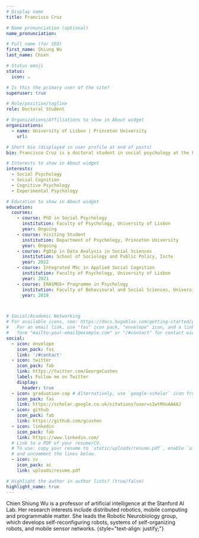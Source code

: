 ```yaml
---
# Display name
title: Francisco Cruz

# Name pronunciation (optional)
name_pronunciation: 

# Full name (for SEO)
first_name: Shiung Wu
last_name: Chien

# Status emoji
status:
  icon: ☕️

# Is this the primary user of the site?
superuser: true

# Role/position/tagline
role: Doctoral Student

# Organizations/Affiliations to show in About widget
organizations:
  - name: University of Lisbon | Princeton University
    url:

# Short bio (displayed in user profile at end of posts)
bio: Francisco Cruz is a doctoral student in social psychology at the Faculty of Psychology, University of Lisbon, under the supervision of Prof. André Mata (University of Lisbon) and Prof. Tania Lombrozo (Princeton University). Currently, he is visiting Princeton University in research collaborator capacity. His project explores why people are sceptical of psychology as a science, as well as how to increase trust in psychological science. His research interests include lay beliefs about science (i.e., what people believe that science can or cannot explain and why), motivated beliefs in science (i.e., the contexts in which people are more prone to accepting scientific explanations), representation of social groups (i.e., how people integrate information to provide judgments on shared homogeneity vs. heterogeneity across group members), epistemic trespassing (i.e., when people provide judgments on domains beyond those in which they are experts), intuitive mind-body dualism (i.e., a natural tendency to see the world as split in material and immaterial portions), and face perception (i.e., features driving the advantage in recall for own- vs. other-race faces). He is a Student Affiliate at the Center for the Science of Moral Understanding, an Author at CogBites, and an Opinion Editor at Cruamente.

# Interests to show in About widget
interests:
  - Social Psychology
  - Social Cognition
  - Cognitive Psychology
  - Experimental Psychology

# Education to show in About widget
education:
  courses:
    - course: PhD in Social Psychology
      institution: Faculty of Psychology, University of Lisbon
      year: Ongoing
    - course: Visiting Student
      institution: Department of Psychology, Princeton University
      year: Ongoing
    - course: PgDip in Data Analysis in Social Sciences
      institution: School of Sociology and Public Policy, Iscte
      year: 2022
    - course: Integrated MSc in Applied Social Cognition
      institution: Faculty of Psychology, University of Lisbon
      year: 2021
    - course: ERASMUS+ Programme in Psychology
      institution: Faculty of Behavioural and Social Sciences, University of Groningen
      year: 2018



# Social/Academic Networking
# For available icons, see: https://docs.hugoblox.com/getting-started/page-builder/#icons
#   For an email link, use "fas" icon pack, "envelope" icon, and a link in the
#   form "mailto:your-email@example.com" or "/#contact" for contact widget.
social:
  - icon: envelope
    icon_pack: fas
    link: '/#contact'
  - icon: twitter
    icon_pack: fab
    link: https://twitter.com/GeorgeCushen
    label: Follow me on Twitter
    display:
      header: true
  - icon: graduation-cap # Alternatively, use `google-scholar` icon from `ai` icon pack
    icon_pack: fas
    link: https://scholar.google.co.uk/citations?user=sIwtMXoAAAAJ
  - icon: github
    icon_pack: fab
    link: https://github.com/gcushen
  - icon: linkedin
    icon_pack: fab
    link: https://www.linkedin.com/
  # Link to a PDF of your resume/CV.
  # To use: copy your resume to `static/uploads/resume.pdf`, enable `ai` icons in `params.yaml`,
  # and uncomment the lines below.
  - icon: cv
    icon_pack: ai
    link: uploads/resume.pdf

# Highlight the author in author lists? (true/false)
highlight_name: true
---
```


Chien Shiung Wu is a professor of artificial intelligence at the Stanford AI Lab. Her research interests include distributed robotics, mobile computing and programmable matter. She leads the Robotic Neurobiology group, which develops self-reconfiguring robots, systems of self-organizing robots, and mobile sensor networks.
{style="text-align: justify;"}
